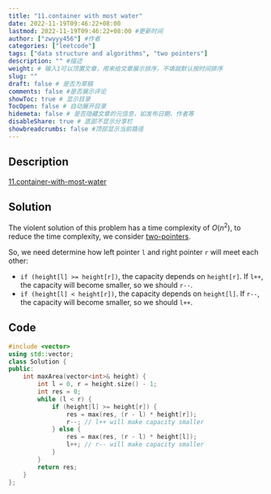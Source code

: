 ```yaml
---
title: "11.container with most water"
date: 2022-11-19T09:46:22+08:00
lastmod: 2022-11-19T09:46:22+08:00 #更新时间
author: ["zwyyy456"] #作者
categories: ["leetcode"]
tags: ["data structure and algorithms", "two pointers"]
description: "" #描述
weight: # 输入1可以顶置文章，用来给文章展示排序，不填就默认按时间排序
slug: ""
draft: false # 是否为草稿
comments: false #是否展示评论
showToc: true # 显示目录
TocOpen: false # 自动展开目录
hidemeta: false # 是否隐藏文章的元信息，如发布日期、作者等
disableShare: true # 底部不显示分享栏
showbreadcrumbs: false #顶部显示当前路径
---
```

## Description
[11.container-with-most-water](https://leetcode.com/problems/container-with-most-water/)

## Solution
The violent solution of this problem has a time complexity of $O(n^2)$, to reduce the time complexity, we consider [two-pointers](https://zwyyy456.vercel.app/posts/tech/two-pointers).

So, we need determine how left pointer `l` and right pointer `r` will meet each other:
- `if (height[l] >= height[r])`, the capacity depends on `height[r]`. If `l++`, the capacity will become smaller, so we should `r--`.
- `if (height[l] < height[r])`, the capacity depends on `height[l]`. If `r--`, the capacity will become smaller, so we should `l++`.

## Code
```cpp
#include <vector>
using std::vector;
class Solution {
public:
    int maxArea(vector<int>& height) {
        int l = 0, r = height.size() - 1;
        int res = 0;
        while (l < r) {
            if (height[l] >= height[r]) {
                res = max(res, (r - l) * height[r]);
                r--; // l++ will make capacity smaller
            } else {
                res = max(res, (r - l) * height[l]);
                l++; // r-- will make capacity smaller
            }
        }
        return res;
    }
};
```

